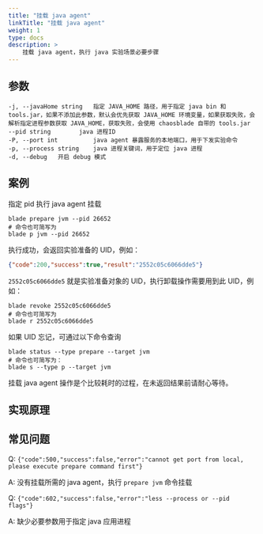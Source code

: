 ```yaml
---
title: "挂载 java agent"
linkTitle: "挂载 java agent"
weight: 1
type: docs
description: > 
    挂载 java agent，执行 java 实验场景必要步骤
---
```

## 参数

```text
-j, --javaHome string   指定 JAVA_HOME 路径，用于指定 java bin 和 tools.jar，如果不添加此参数，默认会优先获取 JAVA_HOME 环境变量，如果获取失败，会解析指定进程参数获取 JAVA_HOME，获取失败，会使用 chaosblade 自带的 tools.jar
--pid string        java 进程ID
-P, --port int          java agent 暴露服务的本地端口，用于下发实验命令
-p, --process string    java 进程关键词，用于定位 java 进程
-d, --debug   开启 debug 模式
```

## 案例

指定 pid 执行 java agent 挂载

```shell
blade prepare jvm --pid 26652
# 命令也可简写为
blade p jvm --pid 26652
```

执行成功，会返回实验准备的 UID，例如：

```json
{"code":200,"success":true,"result":"2552c05c6066dde5"}
```

`2552c05c6066dde5` 就是实验准备对象的 UID，执行卸载操作需要用到此 UID，例如：

```shell
blade revoke 2552c05c6066dde5
# 命令也可简写为
blade r 2552c05c6066dde5
```

如果 UID 忘记，可通过以下命令查询

```shell
blade status --type prepare --target jvm
# 命令也可简写为：
blade s --type p --target jvm
```

挂载 java agent 操作是个比较耗时的过程，在未返回结果前请耐心等待。

## 实现原理

## 常见问题

Q: `{"code":500,"success":false,"error":"cannot get port from local, please execute prepare command first"}`

A: 没有挂载所需的 java agent，执行 `prepare jvm` 命令挂载

Q: `{"code":602,"success":false,"error":"less --process or --pid flags"}`

A: 缺少必要参数用于指定 java 应用进程
